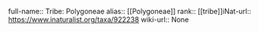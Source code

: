 

full-name:: Tribe: Polygoneae
alias:: [[Polygoneae]]
rank:: [[tribe]]iNat-url:: https://www.inaturalist.org/taxa/922238
wiki-url:: None
